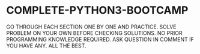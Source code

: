 # COMPLETE-PYTHON3-BOOTCAMP
GO THROUGH EACH SECTION ONE BY ONE AND PRACTICE. SOLVE PROBLEM ON YOUR OWN BEFORE CHECKING SOLUTIONS.
NO PRIOR PROGRAMMING KNOWLEDGE REQUIRED.
ASK QUESTION IN COMMENT IF YOU HAVE ANY.
ALL THE BEST.
